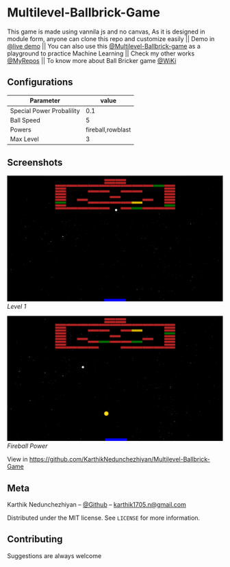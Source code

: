 # Multilevel-Ballbrick-Game
This game is made using vannila js and no canvas, As it is designed in module form, anyone can clone this repo and customize easily || Demo in [@live demo](https://karthiknedunchezhiyan.github.io/Multilevel-Ballbrick-Game/src/index.html) || You can also use this [@Multilevel-Ballbrick-game](https://github.com/KarthikNedunchezhiyan/Multilevel-Ballbrick-Game) as a playground to practice Machine Learning || Check my other works [@MyRepos](https://github.com/KarthikNedunchezhiyan) || To know more about Ball Bricker game [@WiKi](https://en.wikipedia.org/wiki/Brick_Breaker)

## Configurations

Parameter | value
--- | ---
Special Power Probalility | 0.1
Ball Speed | 5
Powers | fireball,rowblast
Max Level | 3

## Screenshots

<p>
    <img src="src/images/screenshot1.png">
    <em>Level 1</em>
</p>
<p>
    <img src="src/images/screenshot2.png">
    <em>Fireball Power</em>
</p>
  
View in https://github.com/KarthikNedunchezhiyan/Multilevel-Ballbrick-Game

## Meta

Karthik Nedunchezhiyan – [@Github](https://github.com/KarthikNedunchezhiyan) – karthik1705.n@gmail.com

Distributed under the MIT license. See ``LICENSE`` for more information.

## Contributing

Suggestions are always welcome
